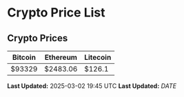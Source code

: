 # Crypto Price List

## Crypto Prices
| Bitcoin | Ethereum | Litecoin |
| ------- | -------- | -------- |
| $93329 | $2483.06 | $126.1 |
**Last Updated:** 2025-03-02 19:45 UTC
**Last Updated:** $DATE$
